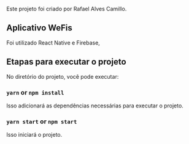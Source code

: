Este projeto foi criado por Rafael Alves Camillo.

## Aplicativo WeFis

Foi utilizado React Native e Firebase,

## Etapas para executar o projeto

No diretório do projeto, você pode executar:

### `yarn` or `npm install`

Isso adicionará as dependências necessárias para executar o projeto.

### `yarn start` or `npm start`

Isso iniciará o projeto.